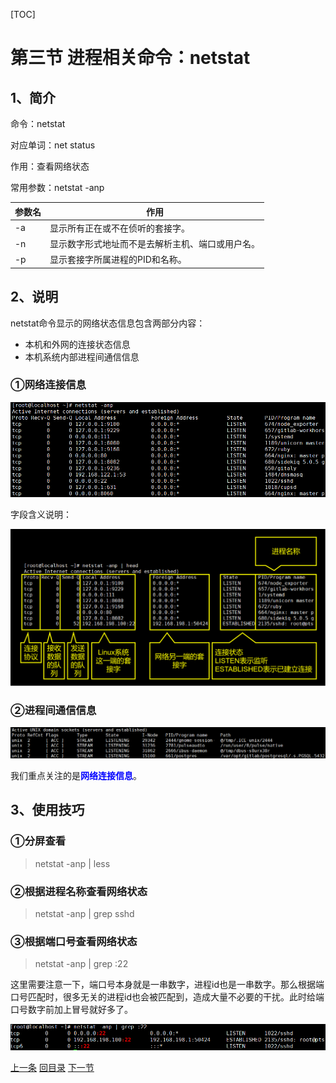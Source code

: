 [TOC]

# 第三节 进程相关命令：netstat

## 1、简介

命令：netstat

对应单词：net status

作用：查看网络状态

常用参数：netstat -anp

| 参数名 | 作用                                             |
| ------ | ------------------------------------------------ |
| -a     | 显示所有正在或不在侦听的套接字。                 |
| -n     | 显示数字形式地址而不是去解析主机、端口或用户名。 |
| -p     | 显示套接字所属进程的PID和名称。                  |



## 2、说明

netstat命令显示的网络状态信息包含两部分内容：

- 本机和外网的连接状态信息
- 本机系统内部进程间通信信息



### ①网络连接信息

![images](images/img062.png)

字段含义说明：

![images](images/img065.png)



### ②进程间通信信息

![images](images/img063.png)

我们重点关注的是<span style="color:blue;font-weight:bold;">网络连接信息</span>。



## 3、使用技巧

### ①分屏查看

> netstat -anp | less



### ②根据进程名称查看网络状态

> netstat -anp | grep sshd



### ③根据端口号查看网络状态

> netstat -anp | grep :22

这里需要注意一下，端口号本身就是一串数字，进程id也是一串数字。那么根据端口号匹配时，很多无关的进程id也会被匹配到，造成大量不必要的干扰。此时给端口号数字前加上冒号就好多了。

![images](images/img064.png)



[上一条](verse03-03-top.html) [回目录](verse03-00-index.html) [下一节](verse04-00-index.html)
